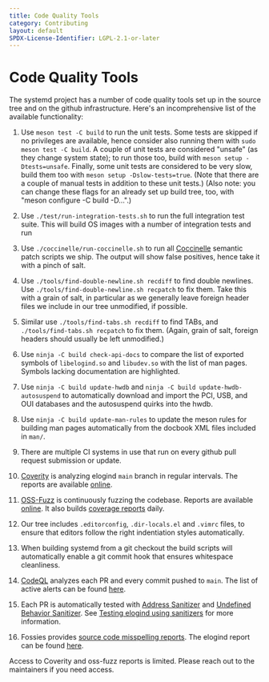 ```yaml
---
title: Code Quality Tools
category: Contributing
layout: default
SPDX-License-Identifier: LGPL-2.1-or-later
---
```


# Code Quality Tools

The systemd project has a number of code quality tools set up in the source
tree and on the github infrastructure. Here's an incomprehensive list of the
available functionality:

1. Use `meson test -C build` to run the unit tests. Some tests are skipped if
   no privileges are available, hence consider also running them with `sudo
   meson test -C build`. A couple of unit tests are considered "unsafe" (as
   they change system state); to run those too, build with `meson setup
   -Dtests=unsafe`. Finally, some unit tests are considered to be very slow,
   build them too with `meson setup -Dslow-tests=true`. (Note that there are a
   couple of manual tests in addition to these unit tests.) (Also note: you can
   change these flags for an already set up build tree, too, with "meson
   configure -C build -D…".)

2. Use `./test/run-integration-tests.sh` to run the full integration test
   suite. This will build OS images with a number of integration tests and run

3. Use `./coccinelle/run-coccinelle.sh` to run all
   [Coccinelle](http://coccinelle.lip6.fr/) semantic patch scripts we ship. The
   output will show false positives, hence take it with a pinch of salt.

4. Use `./tools/find-double-newline.sh recdiff` to find double newlines. Use
   `./tools/find-double-newline.sh recpatch` to fix them. Take this with a grain
   of salt, in particular as we generally leave foreign header files we include in
   our tree unmodified, if possible.

5. Similar use `./tools/find-tabs.sh recdiff` to find TABs, and
   `./tools/find-tabs.sh recpatch` to fix them. (Again, grain of salt, foreign
   headers should usually be left unmodified.)

6. Use `ninja -C build check-api-docs` to compare the list of exported symbols
   of `libelogind.so` and `libudev.so` with the list of man pages. Symbols
   lacking documentation are highlighted.

7. Use `ninja -C build update-hwdb` and `ninja -C build update-hwdb-autosuspend`
   to automatically download and import the PCI, USB, and OUI databases and the
   autosuspend quirks into the hwdb.

8. Use `ninja -C build update-man-rules` to update the meson rules for building
   man pages automatically from the docbook XML files included in `man/`.

9. There are multiple CI systems in use that run on every github pull request
   submission or update.

10. [Coverity](https://scan.coverity.com/) is analyzing elogind `main` branch
    in regular intervals. The reports are available
    [online](https://scan.coverity.com/projects/systemd).

11. [OSS-Fuzz](https://github.com/google/oss-fuzz) is continuously fuzzing the
    codebase. Reports are available
    [online](https://oss-fuzz.com/testcases?project=elogind&open=yes).
    It also builds
    [coverage reports](https://oss-fuzz.com/coverage-report/job/libfuzzer_asan_elogind/latest)
    daily.

12. Our tree includes `.editorconfig`, `.dir-locals.el` and `.vimrc` files, to
    ensure that editors follow the right indentiation styles automatically.

13. When building systemd from a git checkout the build scripts will
    automatically enable a git commit hook that ensures whitespace cleanliness.

14. [CodeQL](https://codeql.github.com/) analyzes each PR and every commit
    pushed to `main`. The list of active alerts can be found
    [here](https://github.com/systemd/systemd/security/code-scanning).

15. Each PR is automatically tested with [Address Sanitizer](https://clang.llvm.org/docs/AddressSanitizer.html)
    and [Undefined Behavior Sanitizer](https://clang.llvm.org/docs/UndefinedBehaviorSanitizer.html).
    See [Testing elogind using sanitizers](TESTING_WITH_SANITIZERS)
    for more information.

16. Fossies provides [source code misspelling reports](https://fossies.org/features.html#codespell).
    The elogind report can be found [here](https://fossies.org/linux/misc/elogind/codespell.html).

Access to Coverity and oss-fuzz reports is limited. Please reach out to the
maintainers if you need access.
